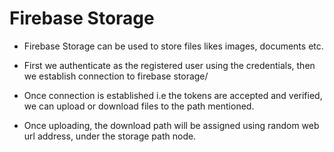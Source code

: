 # Firebase Storage

- Firebase Storage can be used to store files likes images, documents etc.

- First we authenticate as the registered user using the credentials, then we 
establish connection to firebase storage/

- Once connection is established i.e the tokens are accepted and verified, we can upload or download files to the path mentioned.

- Once uploading, the download path will be assigned using random web url address, under the storage path node. 